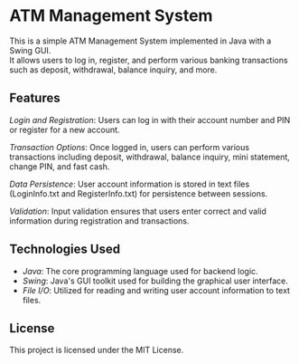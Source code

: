 # ATM Management System

This is a simple ATM Management System implemented in Java with a Swing GUI.<br>
It allows users to log in, register, and perform various banking transactions such as deposit, withdrawal, balance inquiry, and more.

## Features

*Login and Registration*: Users can log in with their account number and PIN or register for a new account.<br>

*Transaction Options*: Once logged in, users can perform various transactions including deposit, withdrawal, balance inquiry, mini statement, change PIN, and fast cash.<br>

*Data Persistence*: User account information is stored in text files (LoginInfo.txt and RegisterInfo.txt) for persistence between sessions.<br>

*Validation*: Input validation ensures that users enter correct and valid information during registration and transactions.<br>

## Technologies Used

- *Java*: The core programming language used for backend logic.<br>
- *Swing*: Java's GUI toolkit used for building the graphical user interface.<br>
- *File I/O*: Utilized for reading and writing user account information to text files.<br>

## License
This project is licensed under the MIT License.
